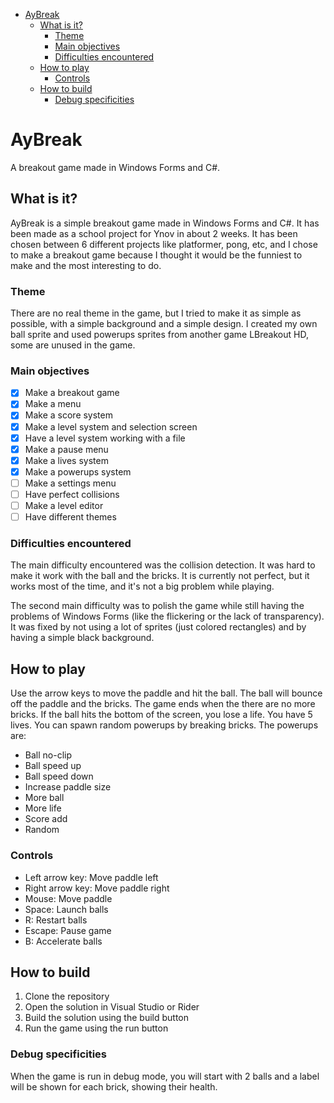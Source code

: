 <!-- TOC -->
* [AyBreak](#aybreak)
  * [What is it?](#what-is-it)
    * [Theme](#theme)
    * [Main objectives](#main-objectives)
    * [Difficulties encountered](#difficulties-encountered)
  * [How to play](#how-to-play)
    * [Controls](#controls)
  * [How to build](#how-to-build)
    * [Debug specificities](#debug-specificities)
<!-- TOC -->

# AyBreak

A breakout game made in Windows Forms and C#.

## What is it?

AyBreak is a simple breakout game made in Windows Forms and C#.
It has been made as a school project for Ynov in about 2 weeks.
It has been chosen between 6 different projects like platformer, pong, etc, and I chose to make a breakout game because I thought it would be the funniest to make and the most interesting to do.

### Theme

There are no real theme in the game, but I tried to make it as simple as possible, with a simple background and a simple design.
I created my own ball sprite and used powerups sprites from another game LBreakout HD, some are unused in the game.

### Main objectives

- [x] Make a breakout game
- [x] Make a menu
- [x] Make a score system
- [x] Make a level system and selection screen
- [x] Have a level system working with a file
- [x] Make a pause menu
- [x] Make a lives system
- [x] Make a powerups system
- [ ] Make a settings menu
- [ ] Have perfect collisions
- [ ] Make a level editor
- [ ] Have different themes

### Difficulties encountered

The main difficulty encountered was the collision detection.
It was hard to make it work with the ball and the bricks.
It is currently not perfect, but it works most of the time, and it's not a big problem while playing.

The second main difficulty was to polish the game while still having the problems of Windows Forms (like the flickering or the lack of transparency).
It was fixed by not using a lot of sprites (just colored rectangles) and by having a simple black background.

## How to play

Use the arrow keys to move the paddle and hit the ball. The ball will bounce off the paddle and the bricks. The game ends when the there are no more bricks.
If the ball hits the bottom of the screen, you lose a life. You have 5 lives.
You can spawn random powerups by breaking bricks.
The powerups are:
- Ball no-clip
- Ball speed up
- Ball speed down
- Increase paddle size
- More ball
- More life
- Score add
- Random

### Controls

- Left arrow key: Move paddle left
- Right arrow key: Move paddle right
- Mouse: Move paddle
- Space: Launch balls
- R: Restart balls
- Escape: Pause game
- B: Accelerate balls

## How to build

1. Clone the repository
2. Open the solution in Visual Studio or Rider
3. Build the solution using the build button
4. Run the game using the run button

### Debug specificities

When the game is run in debug mode, you will start with 2 balls and a label will be shown for each brick, showing their health.
